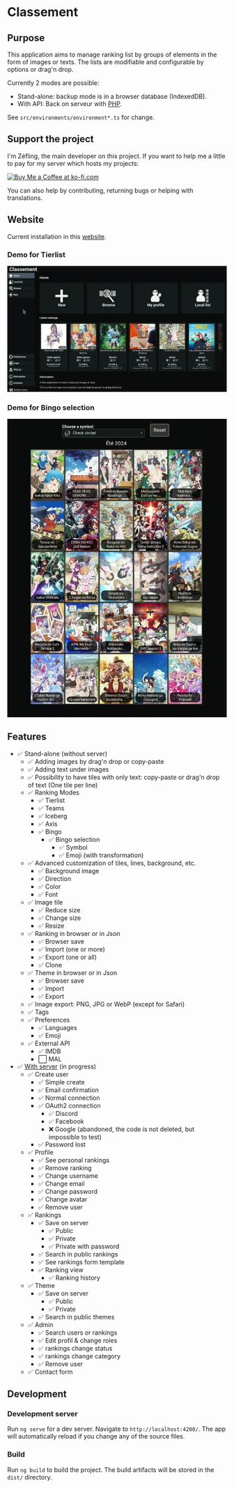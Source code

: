 # Classement

## Purpose

This application aims to manage ranking list by groups of elements in the form of images or texts.
The lists are modifiable and configurable by options or drag'n drop.

Currently 2 modes are possible:

-   Stand-alone: backup mode is in a browser database (IndexedDB).
-   With API: Back on serveur with [PHP](https://git.ikilote.net/classement/serveur).

See `src/environments/environment*.ts` for change.

## Support the project

I'm Zéfling, the main developer on this project. If you want to help me a little to pay for my server which hosts my projects:

<a href='https://ko-fi.com/Z8Z7XW9H2' target='_blank'><img height='36' style='border:0px;height:36px;' src='https://storage.ko-fi.com/cdn/kofi3.png?v=3' border='0' alt='Buy Me a Coffee at ko-fi.com' /></a>

You can also help by contributing, returning bugs or helping with translations.

## Website

Current installation in this [website](https://classement.org/).

### Demo for Tierlist

![Demo for Tierlist](demo/demo_tierlist.webp 'Demo for Tierlist')

### Demo for Bingo selection

![Demo for Bingo selection](demo/demo_bingo.webp 'Demo for Bingo selection')

## Features

-   ✅ Stand-alone (without server)
    -   ✅ Adding images by drag'n drop or copy-paste
    -   ✅ Adding text under images
    -   ✅ Possibility to have tiles with only text: copy-paste or drag'n drop of text (One tile per line)
    -   ✅ Ranking Modes
        -   ✅ Tierlist
        -   ✅ Teams
        -   ✅ Iceberg
        -   ✅ Axis
        -   ✅ Bingo
            -   ✅ Bingo selection
                -   ✅ Symbol
                -   ✅ Emoji (with transformation)
    -   ✅ Advanced customization of tiles, lines, background, etc.
        -   ✅ Background image
        -   ✅ Direction
        -   ✅ Color
        -   ✅ Font
    -   ✅ Image tile
        -   ✅ Reduce size
        -   ✅ Change size
        -   ✅ Resize
    -   ✅ Ranking in browser or in Json
        -   ✅ Browser save
        -   ✅ Import (one or more)
        -   ✅ Export (one or all)
        -   ✅ Clone
    -   ✅ Theme in browser or in Json
        -   ✅ Browser save
        -   ✅ Import
        -   ✅ Export
    -   ✅ Image export: PNG, JPG or WebP (except for Safari)
    -   ✅ Tags
    -   ✅ Preferences
        -   ✅ Languages
        -   ✅ Emoji
    -   ✅ External API
        -   ✅ IMDB
        -   ⬜ MAL
-   ✅ [With server](https://git.ikilote.net/classement/serveur) (in progress)
    -   ✅ Create user
        -   ✅ Simple create
        -   ✅ Email confirmation
        -   ✅ Normal connection
        -   ✅ OAuth2 connection
            -   ✅ Discord
            -   ✅ Facebook
            -   ❌ Google (abandoned, the code is not deleted, but impossible to test)
        -   ✅ Password lost
    -   ✅ Profile
        -   ✅ See personal rankings
        -   ✅ Remove ranking
        -   ✅ Change username
        -   ✅ Change email
        -   ✅ Change password
        -   ✅ Change avatar
        -   ✅ Remove user
    -   ✅ Rankings
        -   ✅ Save on server
            -   ✅ Public
            -   ✅ Private
            -   ✅ Private with password
        -   ✅ Search in public rankings
        -   ✅ See rankings form template
        -   ✅ Ranking view
            -   ✅ Ranking history
    -   ✅ Theme
        -   ✅ Save on server
            -   ✅ Public
            -   ✅ Private
        -   ✅ Search in public themes
    -   ✅ Admin
        -   ✅ Search users or rankings
        -   ✅ Edit profil & change roles
        -   ✅ rankings change status
        -   ✅ rankings change category
        -   ✅ Remove user
    -   ✅ Contact form

## Development

### Development server

Run `ng serve` for a dev server. Navigate to `http://localhost:4200/`. The app will automatically reload if you change any of the source files.

### Build

Run `ng build` to build the project. The build artifacts will be stored in the `dist/` directory.
